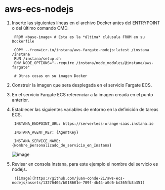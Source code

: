 # aws-ecs-nodejs


1. Inserte las siguientes líneas en el archivo Docker antes del ENTRYPOINT o del último comando CMD.

        FROM <base-image> # Esta es la *última* cláusula FROM en su Dockerfile
        
        COPY --from=icr.io/instana/aws-fargate-nodejs:latest /instana /instana
        RUN /instana/setup.sh
        ENV NODE_OPTIONS="--require /instana/node_modules/@instana/aws-fargate"
        
        # Otras cosas en su imagen Docker

2. Construir la imagen que sera desplegada en el servicio Fargate ECS.

3. En el servicio Fargate ECS referenciar a la imagen creada en el punto anterior.

4. Establecer las siguientes variables de entorno en la definición de tareas ECS.

        INSTANA_ENDPOINT_URL: https://serverless-orange-saas.instana.io
        
        INSTANA_AGENT_KEY: {AgentKey}

        INSTANA_SERVICE_NAME: {Nombre_personalizado_de_servicio_en_Instana}

    ![image](https://github.com/juan-conde-21/aws-ecs-nodejs/assets/13276404/7c405a80-bf0e-4229-a1b9-f732647dd7e4)


5. Revisar en consola Instana, para este ejemplo el nombre del servicio es nodejs.

        ![image](https://github.com/juan-conde-21/aws-ecs-nodejs/assets/13276404/b018601e-709f-4b44-a0d6-bd365fb3a351)



